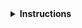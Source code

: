 
<details>
<summary><strong>Instructions</strong></summary>

Thanks for contributing!

If this pull request is about a specific workshop deployment that uses this lesson, please provide the details of the workshop.

If the pull request is urgent email rsginfo@soton.ac.uk

You may delete these instructions from your comment.

\- Southampton Research Software Group
</details>
